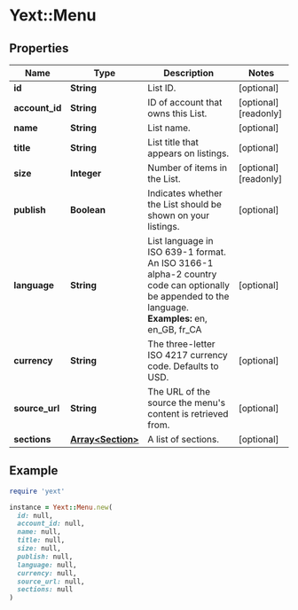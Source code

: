 # Yext::Menu

## Properties

| Name | Type | Description | Notes |
| ---- | ---- | ----------- | ----- |
| **id** | **String** | List ID. | [optional] |
| **account_id** | **String** | ID of account that owns this List. | [optional][readonly] |
| **name** | **String** | List name. | [optional] |
| **title** | **String** | List title that appears on listings. | [optional] |
| **size** | **Integer** | Number of items in the List. | [optional][readonly] |
| **publish** | **Boolean** | Indicates whether the List should be shown on your listings. | [optional] |
| **language** | **String** | List language in ISO 639-1 format. An ISO 3166-1 alpha-2 country code can optionally be appended to the language.  **Examples:** en, en_GB, fr_CA  | [optional] |
| **currency** | **String** | The three-letter ISO 4217 currency code. Defaults to USD. | [optional] |
| **source_url** | **String** | The URL of the source the menu&#39;s content is retrieved from. | [optional] |
| **sections** | [**Array&lt;Section&gt;**](Section.md) | A list of sections. | [optional] |

## Example

```ruby
require 'yext'

instance = Yext::Menu.new(
  id: null,
  account_id: null,
  name: null,
  title: null,
  size: null,
  publish: null,
  language: null,
  currency: null,
  source_url: null,
  sections: null
)
```


